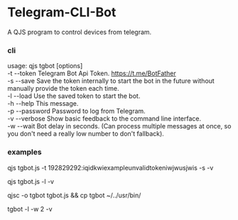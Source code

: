 # Telegram-CLI-Bot
A QJS program to control devices from telegram.

### cli 
usage: qjs tgbot [options]  
  -t  --token            Telegram Bot Api Token. https://t.me/BotFather  
  -s  --save             Save the token internally to start the bot in the future without manually provide the token each time.  
  -l  --load             Use the saved token to start the bot.  
  -h  --help             This message.  
  -p  --password         Password to log from Telegram.  
  -v  --verbose          Show basic feedback to the command line interface.  
  -w  --wait             Bot delay in seconds. (Can process multiple messages at once, so you don't need a really low number to don't fallback).  
  
  
### examples
qjs tgbot.js -t 192829292:iqidkwiexampleunvalidtokeniwjwusjwis -s -v  
  
qjs tgbot.js -l -v  
  
qjsc -o tgbot tgbot.js && cp tgbot ~/../usr/bin/  
  
tgbot -l -w 2 -v  
